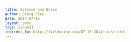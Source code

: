 ```yaml
---  
title: Silence and Noise
author: Craig Eley 
date: 2014-07-15
layout: post
tags: [sound]
redirect_to: http://fieldnoise.com/07-15-2014/noise.html
---
```


